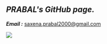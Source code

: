  ## ***PRABAL's GitHub page.***
 ***Email :*** saxena.prabal2000@gmail.com

<img src="https://github-readme-stats.vercel.app/api?username=PrabalSaxena30&show_icons=true" />
<!-- <img src="https://github-readme-stats.vercel.app/api/top-langs/?username=PrabalSaxena30&layout=compact"/>  -->
